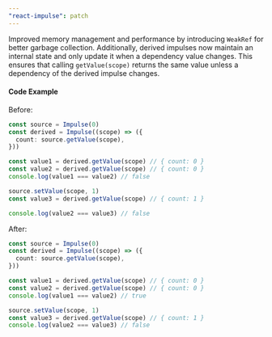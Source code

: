 ```yaml
---
"react-impulse": patch
---
```


Improved memory management and performance by introducing `WeakRef` for better garbage collection. Additionally, derived impulses now maintain an internal state and only update it when a dependency value changes. This ensures that calling `getValue(scope)` returns the same value unless a dependency of the derived impulse changes.

#### Code Example

Before:

```ts
const source = Impulse(0)
const derived = Impulse((scope) => ({
  count: source.getValue(scope),
}))

const value1 = derived.getValue(scope) // { count: 0 }
const value2 = derived.getValue(scope) // { count: 0 }
console.log(value1 === value2) // false

source.setValue(scope, 1)
const value3 = derived.getValue(scope) // { count: 1 }

console.log(value2 === value3) // false
```

After:

```ts
const source = Impulse(0)
const derived = Impulse((scope) => ({
  count: source.getValue(scope),
}))

const value1 = derived.getValue(scope) // { count: 0 }
const value2 = derived.getValue(scope) // { count: 0 }
console.log(value1 === value2) // true

source.setValue(scope, 1)
const value3 = derived.getValue(scope) // { count: 1 }
console.log(value2 === value3) // false
```
